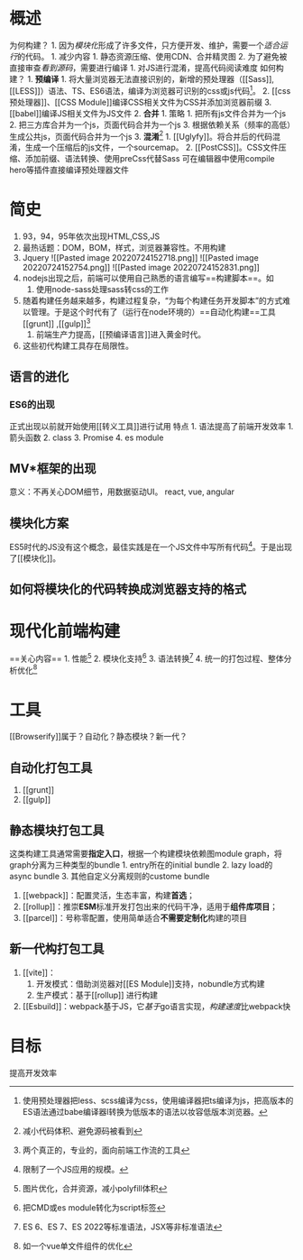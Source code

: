 # 概述

为何构建？
	1. 因为*模块化*形成了许多文件，只方便开发、维护，需要一个*适合运行*的代码。
		1. 减少内容
			1. 静态资源压缩、使用CDN、合并精灵图
	2. 为了避免被直接审查*看到源码*，需要进行编译
		1. 对JS进行混淆，提高代码阅读难度
如何构建？
	1. **预编译** 
		1. 将大量浏览器无法直接识别的，新增的预处理器（[[Sass]], [[LESS]]）语法、TS、ES6语法，编译为浏览器可识别的css或js代码[^9]。
		2. [[css预处理器]]、[[CSS Module]]编译CSS相关文件为CSS并添加浏览器前缀
		3. [[babel]]编译JS相关文件为JS文件
	2. **合并** 
		1. 策略
			1. 把所有js文件合并为一个js
			2. 把三方库合并为一个js，页面代码合并为一个js
			3. 根据依赖关系（频率的高低）生成公共js，页面代码合并为一个js
	3. **混淆**[^10] 
		1. [[Uglyfy]]。将合并后的代码混淆，生成一个压缩后的js文件，一个sourcemap。
		2. [[PostCSS]]。CSS文件压缩、添加前缀、语法转换、使用preCss代替Sass
可在编辑器中使用compile hero等插件直接编译预处理器文件
# 简史
1. 93，94，95年依次出现HTML,CSS,JS
2. 最热话题：DOM，BOM，样式，浏览器兼容性。不用构建
3. Jquery
![[Pasted image 20220724152718.png]]
![[Pasted image 20220724152754.png]]
![[Pasted image 20220724152831.png]]
4. nodejs出现之后，前端可以使用自己熟悉的语言编写==构建脚本==。如
	1. 使用node-sass处理sass转css的工作
5. 随着构建任务越来越多，构建过程复杂，“为每个构建任务开发脚本”的方式难以管理。于是这个时代有了（运行在node环境的）==自动化构建==工具[[grunt]] ,[[gulp]][^1]
	1. 前端生产力提高，[[预编译语言]]进入黄金时代。
6. 这些初代构建工具存在局限性。
## 语言的进化
### ES6的出现
正式出现以前就开始使用[[转义工具]]进行试用
特点
	1. 语法提高了前端开发效率
		1. 箭头函数
		2. class
		3. Promise
		4. es module
## MV\*框架的出现
意义：不再关心DOM细节，用数据驱动UI。
react, vue, angular
## 模块化方案
ES5时代的JS没有这个概念，最佳实践是在一个JS文件中写所有代码[^2]。于是出现了[[模块化]]。
## 如何将模块化的代码转换成浏览器支持的格式
# 现代化前端构建
==关心内容== 
	1. 性能[^3] 
	2. 模块化支持[^4] 
	3. 语法转换[^5] 
	4. 统一的打包过程、整体分析优化[^6] 
# 工具 
[[Browserify]]属于？自动化？静态模块？新一代？
## 自动化打包工具
1. [[grunt]] 
2. [[gulp]] 
## 静态模块打包工具
这类构建工具通常需要**指定入口**，根据一个构建模块依赖图module graph，将graph分离为三种类型的bundle
	1. entry所在的initial bundle
	2. lazy load的async bundle
	3. 其他自定义分离规则的custome bundle 
1. [[webpack]]：配置灵活，生态丰富，构建**首选**；
2. [[rollup]]：推崇**ESM**标准开发打包出来的代码干净，适用于**组件库项目**；
3. [[parcel]]：号称零配置，使用简单适合**不需要定制化**构建的项目
## 新一代构打包工具
1. [[vite]]：
	1. 开发模式：借助浏览器对[[ES Module]]支持，nobundle方式构建
	2. 生产模式：基于[[rollup]] 进行构建
2. [[Esbuild]]：webpack基于JS，它*基于*go语言实现，*构建速度*比webpack快
# 目标
提高开发效率


[^1]: 两个真正的，专业的，面向前端工作流的工具
[^2]: 限制了一个JS应用的规模。
[^3]: 图片优化，合并资源，减小polyfill体积
[^4]: 把CMD或es module转化为script标签
[^5]: ES 6、ES 7、ES 2022等标准语法，JSX等非标准语法
[^6]: 如一个vue单文件组件的优化
[^7]: 语法：语言级别的，最基础的概念，无法用其他概念实现。
[^8]: feature: 一般指对象，方法，可以通过语法实现。
[^9]: 使用预处理器把less、scss编译为css，使用编译器把ts编译为js，把高版本的ES语法通过babe编译器l转换为低版本的语法以妆容低版本浏览器。
[^10]: 减小代码体积、避免源码被看到